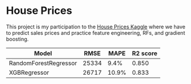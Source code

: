 # House Prices
This project is my participation to the [House Prices Kaggle](https://www.kaggle.com/c/house-prices-advanced-regression-techniques) where we have to predict sales prices and practice feature engineering, RFs, and gradient boosting.

| Model | RMSE | MAPE | R2 score |
| --- | --- | --- | --- |
| RandomForestRegressor | 25334 | 9.4% | 0.850 |
| XGBRegressor | 26717 | 10.9% | 0.833 |

